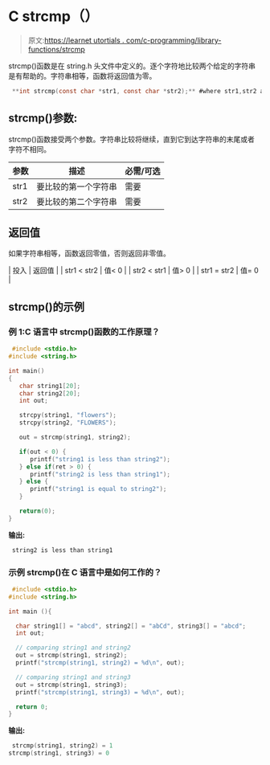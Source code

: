 # C strcmp（）

> 原文:[https://learnet utortials . com/c-programming/library-functions/strcmp](https://learnetutorials.com/c-programming/library-functions/strcmp)

strcmp()函数是在 string.h 头文件中定义的。逐个字符地比较两个给定的字符串是有帮助的。字符串相等，函数将返回值为零。

```c
 **int strcmp(const char *str1, const char *str2);** #where str1,str2 are strings 

```

## strcmp()参数:

strcmp()函数接受两个参数。字符串比较将继续，直到它到达字符串的末尾或者字符不相同。

| 参数 | 描述 | 必需/可选 |
| --- | --- | --- |
| str1 | 要比较的第一个字符串 | 需要 |
| str2 | 要比较的第二个字符串 | 需要 |

## 返回值

如果字符串相等，函数返回零值，否则返回非零值。

| 投入 | 返回值 |
| str1 < str2 | 值< 0 |
| str2 < str1 | 值> 0 |
| str1 = str2 | 值= 0 |

## strcmp()的示例

### 例 1:C 语言中 strcmp()函数的工作原理？

```c
 #include <stdio.h>
#include <string.h>

int main()
{
   char string1[20];
   char string2[20];
   int out;

   strcpy(string1, "flowers");
   strcpy(string2, "FLOWERS");

   out = strcmp(string1, string2);

   if(out < 0) {
      printf("string1 is less than string2");
   } else if(ret > 0) {
      printf("string2 is less than string1");
   } else {
      printf("string1 is equal to string2");
   }

   return(0);
} 

```

**输出:**

```c
 string2 is less than string1 
```

### 示例 strcmp()在 C 语言中是如何工作的？

```c
 #include <stdio.h>
#include <string.h>

int main (){

  char string1[] = "abcd", string2[] = "abCd", string3[] = "abcd";
  int out;

  // comparing string1 and string2
  out = strcmp(string1, string2);
  printf("strcmp(string1, string2) = %d\n", out);

  // comparing string1 and string3
  out = strcmp(string1, string3);
  printf("strcmp(string1, string3) = %d\n", out);

  return 0;
} 

```

**输出:**

```c
 strcmp(string1, string2) = 1
strcmp(string1, string3) = 0 
```
